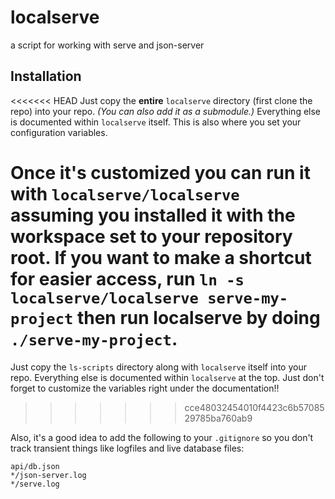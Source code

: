 # localserve
a script for working with serve and json-server

## Installation
<<<<<<< HEAD
Just copy the **entire** `localserve` directory (first clone the repo) into your repo. _(You can also add it as a submodule.)_ Everything else is documented within `localserve` itself. This is also where you set your configuration variables. 

Once it's customized you can run it with `localserve/localserve` assuming you installed it with the workspace set to your repository root. If you want to make a shortcut for easier access, run `ln -s localserve/localserve serve-my-project` then run localserve by doing `./serve-my-project`.
=======
Just copy the `ls-scripts` directory along with `localserve` itself into your repo. Everything else is documented within `localserve` at the top. Just don't forget to customize the variables right under the documentation!!
>>>>>>> cce48032454010f4423c6b5708529785ba760ab9

Also, it's a good idea to add the following to your `.gitignore` so you don't track transient things like logfiles and live database files:

```
api/db.json
*/json-server.log
*/serve.log